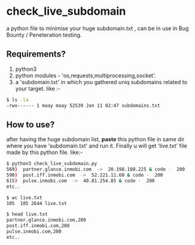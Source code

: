# check_live_subdomain
a python file to minimise your huge subdomain.txt , can be in use in Bug Bounty / Peneteration testing.

## Requirements?
1. python3
2. python modules - 'os,requests,multiprocessing,socket'.
3. a 'subdomain.txt' in which you gathered uniq subdomains related to your target. like :-
```bash
$ ls -la
-rwx------ 1 maay maay 52539 Jan 11 02:47 subdomains.txt
```

## How to use?
after having the huge subdomain list, **paste** this python file in same dir where you have 'subdomain.txt' and run it. Finally u will get 'live.txt' file made by this python file. like:-
```bash
$ python3 check_live_subdomain.py
569)  partner.glance.inmobi.com  ->  20.198.188.225 & code -  200
590)  post.iff.inmobi.com  ->  52.221.11.60 & code -  200
615)  pulse.inmobi.com  ->  40.81.254.85 & code -  200
etc..

$ wc live.txt
105  105 2644 live.txt

$ head live.txt
partner.glance.inmobi.com,200
post.iff.inmobi.com,200
pulse.inmobi.com,200
etc..
```
